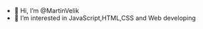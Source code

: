 - 👋 Hi, I’m @MartinVelik
- 👀 I’m interested in JavaScript,HTML,CSS and Web developing


<!---
MartinVelik/MartinVelik is a ✨ special ✨ repository because its `README.md` (this file) appears on your GitHub profile.
You can click the Preview link to take a look at your changes.
--->
